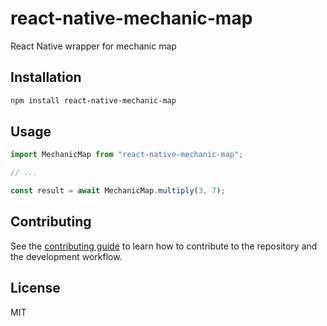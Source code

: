# react-native-mechanic-map

React Native wrapper for mechanic map

## Installation

```sh
npm install react-native-mechanic-map
```

## Usage

```js
import MechanicMap from "react-native-mechanic-map";

// ...

const result = await MechanicMap.multiply(3, 7);
```

## Contributing

See the [contributing guide](CONTRIBUTING.md) to learn how to contribute to the repository and the development workflow.

## License

MIT

